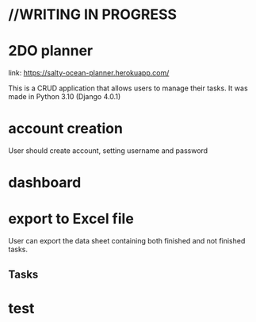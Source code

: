 
 # //WRITING IN PROGRESS

# 2DO planner


link: https://salty-ocean-planner.herokuapp.com/

This is a CRUD application that allows users to manage their tasks.
It was made in Python 3.10 (Django 4.0.1)

# account creation

User should create account, setting username and password

# dashboard

# export to Excel file
User can export the data sheet containing both finished and not finished tasks.

## Tasks
# test
